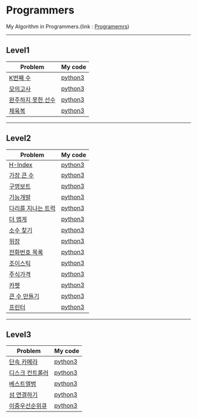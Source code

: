# Programmers
My Algorithm in Programmers.(link : [Programemrs](https://programmers.co.kr/))

----------------
## Level1
| Problem | My code | 
| ------- | :------ |
| [K번째 수](https://programmers.co.kr/learn/courses/30/lessons/42748)  | [python3](https://github.com/Hwa-Jong/Programmers/blob/main/Level1/kth_number.py) |
| [모의고사](https://programmers.co.kr/learn/courses/30/lessons/42840)  | [python3](https://github.com/Hwa-Jong/Programmers/blob/main/Level1/mock_test.py) |
| [완주하지 못한 선수](https://programmers.co.kr/learn/courses/30/lessons/42576)  | [python3](https://github.com/Hwa-Jong/Programmers/blob/main/Level1/unfinished_athlete.py) |
| [체육복](https://programmers.co.kr/learn/courses/30/lessons/42862)  | [python3](https://github.com/Hwa-Jong/Programmers/blob/main/Level1/gym_clothes.py) |


----------------
## Level2
| Problem | My code | 
| ------- | :------ |
| [H-Index](https://programmers.co.kr/learn/courses/30/lessons/42747)  | [python3](https://github.com/Hwa-Jong/Programmers/blob/main/Level2/H_index.py) |
| [가장 큰 수](https://programmers.co.kr/learn/courses/30/lessons/42746)  | [python3](https://github.com/Hwa-Jong/Programmers/blob/main/Level2/largest_number.py) |
| [구명보트](https://programmers.co.kr/learn/courses/30/lessons/42885)  | [python3](https://github.com/Hwa-Jong/Programmers/blob/main/Level2/lifeboat.py) |
| [기능개발](https://programmers.co.kr/learn/courses/30/lessons/42586)  | [python3](https://github.com/Hwa-Jong/Programmers/blob/main/Level2/functional_development.py) |
| [다리를 지나는 트럭](https://programmers.co.kr/learn/courses/30/lessons/42583)  | [python3](https://github.com/Hwa-Jong/Programmers/blob/main/Level2/truck_cross_bridge.py) |
| [더 맵게](https://programmers.co.kr/learn/courses/30/lessons/42626)  | [python3](https://github.com/Hwa-Jong/Programmers/blob/main/Level2/spicier.py) |
| [소수 찾기](https://programmers.co.kr/learn/courses/30/lessons/42839)  | [python3](https://github.com/Hwa-Jong/Programmers/blob/main/Level2/find_primenumber.py) |
| [위장](https://programmers.co.kr/learn/courses/30/lessons/42578)  | [python3](https://github.com/Hwa-Jong/Programmers/blob/main/Level2/camouflage.py) |
| [전화번호 목록](https://programmers.co.kr/learn/courses/30/lessons/42577)  | [python3](https://github.com/Hwa-Jong/Programmers/blob/main/Level2/phone_list.py) |
| [조이스틱](https://programmers.co.kr/learn/courses/30/lessons/42860)  | [python3](https://github.com/Hwa-Jong/Programmers/blob/main/Level2/joy_stick.py) |
| [주식가격](https://programmers.co.kr/learn/courses/30/lessons/42584)  | [python3](https://github.com/Hwa-Jong/Programmers/blob/main/Level2/stock_prices.py) |
| [카펫](https://programmers.co.kr/learn/courses/30/lessons/42842)  | [python3](https://github.com/Hwa-Jong/Programmers/blob/main/Level2/carpet.py) |
| [큰 수 만들기](https://programmers.co.kr/learn/courses/30/lessons/42883)  | [python3](https://github.com/Hwa-Jong/Programmers/blob/main/Level2/Create_Large_Number.py) |
| [프린터](https://programmers.co.kr/learn/courses/30/lessons/42587)  | [python3](https://github.com/Hwa-Jong/Programmers/blob/main/Level2/printer.py) |

----------------
## Level3
| Problem | My code | 
| ------- | :------ |
| [단속 카메라](https://programmers.co.kr/learn/courses/30/lessons/42884)  | [python3](https://github.com/Hwa-Jong/Programmers/blob/main/Level3/enforcement_camera.py) |
| [디스크 컨트롤러](https://programmers.co.kr/learn/courses/30/lessons/42627)  | [python3](https://github.com/Hwa-Jong/Programmers/blob/main/Level3/disk_controller.py) |
| [베스트앨범](https://programmers.co.kr/learn/courses/30/lessons/42579)  | [python3](https://github.com/Hwa-Jong/Programmers/blob/main/Level3/best_album.py) |
| [섬 연결하기](https://programmers.co.kr/learn/courses/30/lessons/42861)  | [python3](https://github.com/Hwa-Jong/Programmers/blob/main/Level3/Connect_Island.py) |
| [이중우선순위큐](https://programmers.co.kr/learn/courses/30/lessons/42628)  | [python3](https://github.com/Hwa-Jong/Programmers/blob/main/Level3/double_priorityqueue.py) |

